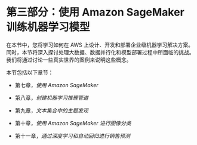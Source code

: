 # 第三部分：使用 Amazon SageMaker 训练机器学习模型

在本节中，您将学习如何在 AWS 上设计、开发和部署企业级机器学习解决方案。同时，本节将深入探讨处理大数据、数据并行化和模型部署过程中所面临的挑战。我们将通过讨论一些真实世界的案例来说明这些概念。

本节包括以下章节：

+   第七章，*使用 Amazon SageMaker*

+   第八章，*创建机器学习推理管道*

+   第九章，*文本集合中的主题发现*

+   第十章，*使用 Amazon SageMaker 进行图像分类*

+   第十一章，*通过深度学习和自动回归进行销售预测*

